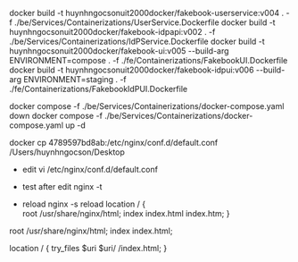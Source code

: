 <!-- Build image -->

docker build -t huynhngocsonuit2000docker/fakebook-userservice:v004 . -f ./be/Services/Containerizations/UserService.Dockerfile
docker build -t huynhngocsonuit2000docker/fakebook-idpapi:v002 . -f ./be/Services/Containerizations/IdPService.Dockerfile
docker build -t huynhngocsonuit2000docker/fakebook-ui:v005 --build-arg ENVIRONMENT=compose . -f ./fe/Containerizations/FakebookUI.Dockerfile
docker build -t huynhngocsonuit2000docker/fakebook-idpui:v006 --build-arg ENVIRONMENT=staging . -f ./fe/Containerizations/FakebookIdPUI.Dockerfile

<!-- Run docker compose -->

docker compose -f ./be/Services/Containerizations/docker-compose.yaml down
docker compose -f ./be/Services/Containerizations/docker-compose.yaml up -d

<!-- Copy file from container -->

docker cp 4789597bd8ab:/etc/nginx/conf.d/default.conf /Users/huynhngocson/Desktop

<!-- SSH ngix -->

- edit
  vi /etc/nginx/conf.d/default.conf

- test after edit
  nginx -t

- reload
  nginx -s reload
  location / {  
   root /usr/share/nginx/html;
  index index.html index.htm;
  }

root /usr/share/nginx/html;
index index.html;

location / {
try_files $uri $uri/ /index.html;
}

